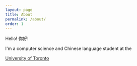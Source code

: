 ```yaml
---
layout: page
title: About
permalink: /about/
order: 1
---
```

Hello! 你好!

I'm a computer science and Chinese language student at the

[University of Toronto](https://www.utoronto.ca/)
